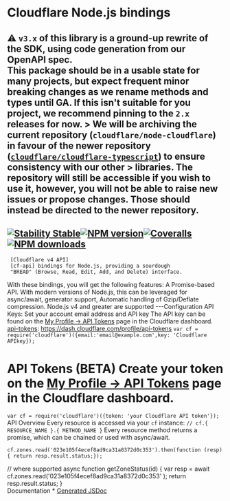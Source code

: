 # Cloudflare Node.js bindings  

⚠️ `v3.x`  of this library is a ground-up rewrite of the SDK, 
using code generation from our 
OpenAPI spec.   
 This package should be in a usable state for many projects, but expect frequent minor breaking changes as we rename methods and types until GA. 
        If this isn't suitable for you project, we recommend pinning to the `2.x` releases for now.
     > We will be archiving the current repository (`cloudflare/node-cloudflare`) in favour of the newer repository ([`cloudflare/cloudflare-typescript`](https://cloudflare](https://github.com/cloudflare/cloudflare-typescript))) to ensure consistency with our other > libraries.
     The repository will still be accessible if you wish to use it,
    however, you will not be able to raise new issues or 
      propose changes. Those should instead be directed to the newer repository.
---
[![Stability Stable][badge-stability]][badge-stability-url][![NPM version][badge-npm]][badge-npm-url][![Coveralls][badge-coveralls]][badge-coveralls-url][![NPM downloads][badge-npm-downloads]][badge-npm-downloads]
---
     [Cloudflare v4 API]
     [cf-api] bindings for Node.js, providing a sourdough
     "BREAD" (Browse, Read, Edit, Add, and Delete) interface.
[cf-api]:https://api.cloudflare.com/ 
[badge-stability]: https://img.shields.io/badge/stability-stable-green.svg?style=flat-square
[badge-stability-url]: https://github.com/dominictarr/stability/blob/4d649a5b3af8444720929a50254dfbb071ce27e7/levels.json#L8-L9
[badge-npm]: https://img.shields.io/npm/v/cloudflare.svg?style=flat-square
[badge-npm-downloads]: https://img.shields.io/npm/dm/cloudflare.svg?style=flat-square
[badge-npm-url]: https://www.npmjs.com/package/cloudflare
[badge-travis]: https://img.shields.io/travis/cloudflare/node-cloudflare/master.svg?style=flat-square
[badge-travis-url]: https://travis-ci.org/cloudflare/node-cloudflare
[badge-coveralls]: https://img.shields.io/coveralls/github/cloudflare/node-cloudflare/master.svg?style=flat-square
[badge-coveralls-url]: 
https://coveralls.io/github/cloudflare/node-cloudflare
[badge-libraries]:
https://img.shields.io/librariesio/github/cloudflare/node-cloudflare.svg?style=flat-square 
[badge-libraries-url]:https://libraries.io/npm/cloudflare
    With these bindings, 
    you will get the following features:
      A Promise-based API. With modern versions of Node.js, 
           this can be leveraged for async/await, generator support, 
           Automatic handling of Gzip/Deflate compression.
        Node.js v4 and greater are supported  ---Configuration API Keys: Set 
        your account email address and API key The API key 
       can be found on the [My Profile -> API Tokens][api-tokens] 
     page in the Cloudflare dashboard.  
  [api-tokens]: https://dash.cloudflare.com/profile/api-tokens
 `var cf = require('cloudflare')({email:'email@example.com',key: 'Cloudflare APIkey});`
# API Tokens (BETA) Create your token on the [My Profile -> API Tokens][api-tokens] page in the Cloudflare dashboard.
[api-tokens]: https://dash.cloudflare.com/profile/api-tokens 
`var cf = require('cloudflare')({token: 'your Cloudflare API token'});`  API Overview Every resource is accessed 
via your `cf` instance:
`
// cf.{ RESOURCE_NAME }.{ METHOD_NAME }
` Every resource method returns a promise,
which can be chained or used with async/await.

`cf.zones.read('023e105f4ecef8ad9ca31a8372d0c353').then(function (resp) { return resp.result.status;});`

// where supported
async 
function getZoneStatus(id) { var resp = await cf.zones.read('023e105f4ecef8ad9ca31a8372d0c353'
);
return resp.result.status;
}    
Documentation * [Generated JSDoc](https://cloudflare.github.io/node-cloudflare)
